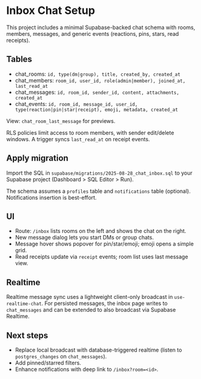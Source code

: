 # Inbox Chat Setup

This project includes a minimal Supabase-backed chat schema with rooms, members, messages, and generic events (reactions, pins, stars, read receipts).

## Tables

- chat_rooms: `id, type(dm|group), title, created_by, created_at`
- chat_members: `room_id, user_id, role(admin|member), joined_at, last_read_at`
- chat_messages: `id, room_id, sender_id, content, attachments, created_at`
- chat_events: `id, room_id, message_id, user_id, type(reaction|pin|star|receipt), emoji, metadata, created_at`

View: `chat_room_last_message` for previews.

RLS policies limit access to room members, with sender edit/delete windows. A trigger syncs `last_read_at` on receipt events.

## Apply migration

Import the SQL in `supabase/migrations/2025-08-28_chat_inbox.sql` to your Supabase project (Dashboard > SQL Editor > Run).

The schema assumes a `profiles` table and `notifications` table (optional). Notifications insertion is best-effort.

## UI

- Route: `/inbox` lists rooms on the left and shows the chat on the right.
- New message dialog lets you start DMs or group chats.
- Message hover shows popover for pin/star/emoji; emoji opens a simple grid.
- Read receipts update via `receipt` events; room list uses last message view.

## Realtime

Realtime message sync uses a lightweight client-only broadcast in `use-realtime-chat`. For persisted messages, the inbox page writes to `chat_messages` and can be extended to also broadcast via Supabase Realtime.

## Next steps

- Replace local broadcast with database-triggered realtime (listen to `postgres_changes` on `chat_messages`).
- Add pinned/starred filters.
- Enhance notifications with deep link to `/inbox?room=<id>`.

